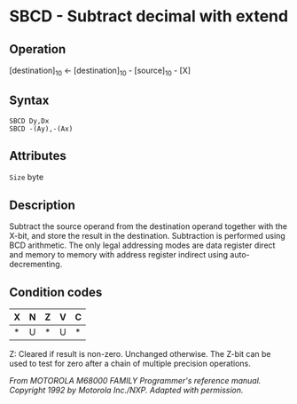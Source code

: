 # SBCD - Subtract decimal with extend

## Operation
[destination]<sub>10</sub> ← [destination]<sub>10</sub> - [source]<sub>10</sub> - [X]

## Syntax
```assembly
SBCD Dy,Dx
SBCD -(Ay),-(Ax)
```

## Attributes
`Size` byte

## Description
Subtract the source operand from the destination operand together
with the X-bit, and store the result in the destination. Subtraction
is performed using BCD arithmetic. The only legal addressing
modes are data register direct and memory to memory with
address register indirect using auto-decrementing.

## Condition codes
|X|N|Z|V|C|
|--|--|--|--|--|
|*|U|*|U|*|

Z: Cleared if result is non-zero. Unchanged otherwise. The Z-bit
can be used to test for zero after a chain of multiple precision
operations.

*From MOTOROLA M68000 FAMILY Programmer's reference manual. Copyright 1992 by Motorola Inc./NXP. Adapted with permission.*